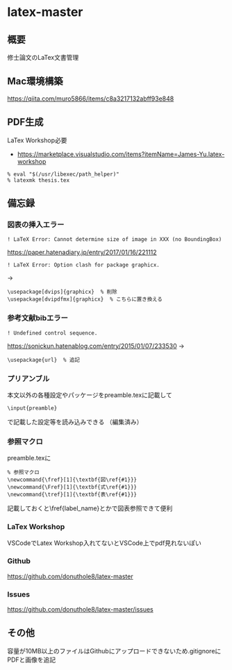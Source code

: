 # latex-master

## 概要
修士論文のLaTex文書管理


## Mac環境構築
https://qiita.com/muro5866/items/c8a3217132abff93e848


## PDF生成
LaTex Workshop必要
- https://marketplace.visualstudio.com/items?itemName=James-Yu.latex-workshop

```
% eval "$(/usr/libexec/path_helper)"
% latexmk thesis.tex
```

## 備忘録
### 図表の挿入エラー
```
! LaTeX Error: Cannot determine size of image in XXX (no BoundingBox)
```
https://paper.hatenadiary.jp/entry/2017/01/16/221112
```
! LaTeX Error: Option clash for package graphicx.
```
→
```
\usepackage[dvips]{graphicx}  % 削除
\usepackage[dvipdfmx]{graphicx}  % こちらに置き換える
```


### 参考文献bibエラー
```
! Undefined control sequence.
```
https://sonickun.hatenablog.com/entry/2015/01/07/233530
→
```
\usepackage{url}  % 追記
```


### プリアンブル
本文以外の各種設定やパッケージをpreamble.texに記載して
```
\input{preamble}
```
で記載した設定等を読み込みできる （編集済み） 


### 参照マクロ
preamble.texに
```
% 参照マクロ
\newcommand{\fref}[1]{\textbf{図\ref{#1}}}
\newcommand{\Fref}[1]{\textbf{式\ref{#1}}}
\newcommand{\tref}[1]{\textbf{表\ref{#1}}}
```
記載しておくと\fref{label_name}とかで図表参照できて便利


### LaTex Workshop
VSCodeでLatex Workshop入れてないとVSCode上でpdf見れないぽい


### Github
https://github.com/donuthole8/latex-master 


### Issues
https://github.com/donuthole8/latex-master/issues


## その他
容量が10MB以上のファイルはGithubにアップロードできないため.gitignoreにPDFと画像を追記
